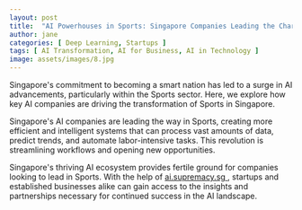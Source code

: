 ```yaml
---
layout: post
title:  "AI Powerhouses in Sports: Singapore Companies Leading the Charge"
author: jane
categories: [ Deep Learning, Startups ]
tags: [ AI Transformation, AI for Business, AI in Technology ]
image: assets/images/8.jpg
---
```


Singapore's commitment to becoming a smart nation has led to a surge in AI advancements, particularly within the Sports sector. Here, we explore how key AI companies are driving the transformation of Sports in Singapore.

Singapore's AI companies are leading the way in Sports, creating more efficient and intelligent systems that can process vast amounts of data, predict trends, and automate labor-intensive tasks. This revolution is streamlining workflows and opening new opportunities.

Singapore's thriving AI ecosystem provides fertile ground for companies looking to lead in Sports. With the help of <a href="https://ai.supremacy.sg" target="_blank"> ai.supremacy.sg </a>, startups and established businesses alike can gain access to the insights and partnerships necessary for continued success in the AI landscape.

